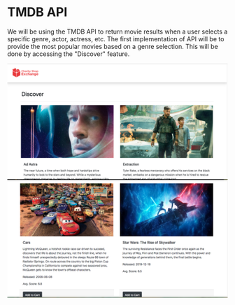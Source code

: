 # TMDB API

We will be using the TMDB API to return movie results when a user selects a specific genre, actor, actress, etc.  The first implementation of API will be to provide the most popular movies based on a genre selection.  This will be done by accessing the "Discover" feature.

![Movie Selction](/templates/assets/cse_api.png)
![Movie Selction](/templates/assets/cse_api_2.png)